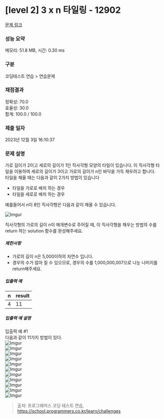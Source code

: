 # [level 2] 3 x n 타일링 - 12902 

[문제 링크](https://school.programmers.co.kr/learn/courses/30/lessons/12902?language=java#) 

### 성능 요약

메모리: 51.8 MB, 시간: 0.30 ms

### 구분

코딩테스트 연습 > 연습문제

### 채점결과

정확성: 70.0<br/>효율성: 30.0<br/>합계: 100.0 / 100.0

### 제출 일자

2023년 12월 3일 16:10:37

### 문제 설명

<p>가로 길이가 2이고 세로의 길이가 1인 직사각형 모양의 타일이 있습니다. 이 직사각형 타일을 이용하여 세로의 길이가 3이고 가로의 길이가 n인 바닥을 가득 채우려고 합니다. 타일을 채울 때는 다음과 같이 2가지 방법이 있습니다</p>

<ul>
<li>타일을 가로로 배치 하는 경우</li>
<li>타일을 세로로 배치 하는 경우</li>
</ul>

<p>예를들어서 n이 8인 직사각형은 다음과 같이 채울 수 있습니다.</p>

<p><img src="https://i.imgur.com/zBW7peI.png" title="" alt="Imgur"></p>

<p>직사각형의 가로의 길이 n이 매개변수로 주어질 때, 이 직사각형을 채우는 방법의 수를 return 하는 solution 함수를 완성해주세요.</p>

<h5>제한사항</h5>

<ul>
<li>가로의 길이 n은 5,000이하의 자연수 입니다.</li>
<li>경우의 수가 많아 질 수 있으므로, 경우의 수를 1,000,000,007으로 나눈 나머지를 return해주세요.</li>
</ul>

<h5>입출력 예</h5>
<table class="table">
        <thead><tr>
<th>n</th>
<th>result</th>
</tr>
</thead>
        <tbody><tr>
<td>4</td>
<td>11</td>
</tr>
</tbody>
      </table>
<h5>입출력 예 설명</h5>

<p>입출력 예 #1<br>
다음과 같이 11가지 방법이 있다.<br>
<img src="https://i.imgur.com/nnoT9kL.png" title="" alt="Imgur"><br>
<img src="https://i.imgur.com/QTZFrTH.png" title="" alt="Imgur"><br>
<img src="https://i.imgur.com/YE1JfJn.png" title="" alt="Imgur"><br>
<img src="https://i.imgur.com/QhYvRTr.png" title="" alt="Imgur"><br>
<img src="https://i.imgur.com/NKgKTIR.png" title="" alt="Imgur"><br>
<img src="https://i.imgur.com/3uobFxe.png" title="" alt="Imgur"><br>
<img src="https://i.imgur.com/sEK9oor.png" title="" alt="Imgur"><br>
<img src="https://i.imgur.com/u6dpiep.png" title="" alt="Imgur"><br>
<img src="https://i.imgur.com/re3C19N.png" title="" alt="Imgur"><br>
<img src="https://i.imgur.com/GerdAJB.png" title="" alt="Imgur"><br>
<img src="https://i.imgur.com/ITcbWj0.png" title="" alt="Imgur"></p>


> 출처: 프로그래머스 코딩 테스트 연습, https://school.programmers.co.kr/learn/challenges